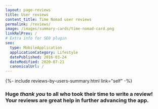 ```yaml
---
layout: page-reviews
title: User reviews
content_title: Time Nomad user reviews
permalink: /reviews/
image: /images/summary-cards/time-nomad-card.png
linkRelPrev: /
# Extra info for SEO plugin
seo:
  type: MobileApplication
  applicationCategory: Lifestyle
  datePublished: 2016-03-24
  dateModified: 2020-07-21
  canonicalUrl: /
---
```


{%- include reviews-by-users-summary.html link="self" -%}

### Huge _thank you_ to all who took their time to write a review! Your reviews are great help in further advancing the app.